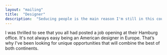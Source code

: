 ```yaml
---
layout: "mailing"
title:  "Designer"
description:  "Seducing people is the main reason I'm still in this country."
---
```

I was thrilled to see that you all had posted a job opening at their Hamburg office. It's not always easy being an American designer in Europe. That’s why I've been looking for unique opportunities that will combine the best of both continents.  